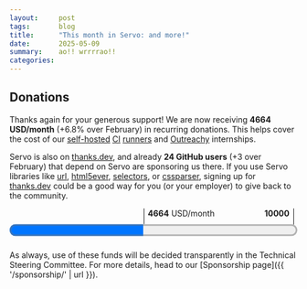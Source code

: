 ```yaml
---
layout:     post
tags:       blog
title:      "This month in Servo: and more!"
date:       2025-05-09
summary:    ao!! wrrrrao!!
categories:
---
```


<!--
- donations
    - 1954.40/month opencollective
    - 2710.00/month github
    - 24 donors thanks.dev
- ai policy
- wpt
    - dashboard now has subtests
    - `fromDate = "2025-03-10"`
    - `toDate = "2025-04-30"`
-->

<!--
wpt dashboard analysis
>>> top deltas (score, pp):
/content-security-policy/ (50.9pp to 53.5%)
/trusted-types/ (47.2pp to 47.2%)
/css/css-text/ (17.9pp to 65.3%)
/css/css-sizing/ (10.3pp to 62.8%)
/streams/ (8.2pp to 18.8%)
/css/cssom/ (6.6pp to 72.2%)
All WPT tests (5.6pp to 62.0%)
/shadow-dom/ (5.2pp to 52.1%)
/css/CSS2/box-display/ (4.4pp to 92.2%)
/css/css-align/ (4.0pp to 72.7%)
/css/ (3.1pp to 69.2%)
/css/css-grid/ (3.1pp to 44.3%)
/css/css-flexbox/ (2.0pp to 78.4%)
/css/css-position/ (1.0pp to 52.8%)
/css/CSS2/tables/ & /css/css-tables/ (0.2pp to 92.2%)
/css/CSS2/positioning/ (0.2pp to 94.5%)
/css/CSS2/ (0.1pp to 85.0%)
/css/CSS2/linebox/ (0.0pp to 96.9%)
/css/CSS2/abspos/ (0.0pp to 98.2%)
/css/CSS2/floats/ (0.0pp to 91.5%)
/css/CSS2/floats-clear/ (0.0pp to 93.9%)
/css/CSS2/margin-padding-clear/ (0.0pp to 99.0%)
/css/CSS2/normal-flow/ (0.0pp to 96.5%)
/gamepad/ (0.0pp to 70.8%)
/WebCryptoAPI/ (0.0pp to 39.2%)
/webxr/ (0.0pp to 55.8%)
>>> top deltas (subtests, pp):
/shadow-dom/ (70.0pp to 77.9%)
/trusted-types/ (57.8pp to 57.8%)
/content-security-policy/ (54.0pp to 54.8%)
/streams/ (31.9pp to 68.1%)
/css/css-text/ (20.4pp to 57.6%)
/css/CSS2/linebox/ (5.5pp to 84.8%)
All WPT tests (4.6pp to 87.4%)
/css/CSS2/box-display/ (4.4pp to 92.2%)
/css/css-sizing/ (3.5pp to 72.9%)
/css/cssom/ (3.3pp to 84.7%)
/css/css-flexbox/ (3.1pp to 62.7%)
/css/css-grid/ (2.7pp to 44.3%)
/css/ (2.6pp to 63.0%)
/css/css-align/ (2.2pp to 80.0%)
/css/CSS2/ (0.6pp to 86.6%)
/css/CSS2/tables/ & /css/css-tables/ (0.3pp to 87.2%)
/css/css-position/ (0.2pp to 62.9%)
/css/CSS2/positioning/ (0.2pp to 94.5%)
/css/CSS2/abspos/ (0.0pp to 96.6%)
/css/CSS2/floats/ (0.0pp to 87.8%)
/css/CSS2/floats-clear/ (0.0pp to 92.2%)
/css/CSS2/margin-padding-clear/ (0.0pp to 99.0%)
/css/CSS2/normal-flow/ (0.0pp to 96.2%)
/gamepad/ (0.0pp to 93.0%)
/WebCryptoAPI/ (0.0pp to 60.7%)
/webxr/ (0.0pp to 64.0%)
-->

## Donations

Thanks again for your generous support!
We are now receiving **4664 USD/month** (+6.8% over February) in recurring donations.
This helps cover the cost of our [self-hosted](https://ci0.servo.org) [CI](https://ci1.servo.org) [runners](https://ci2.servo.org) and [Outreachy](https://www.outreachy.org/) internships.

Servo is also on [thanks.dev](https://thanks.dev), and already **24 GitHub users** (+3 over February) that depend on Servo are sponsoring us there.
If you use Servo libraries like [url](https://crates.io/crates/url/reverse_dependencies), [html5ever](https://crates.io/crates/html5ever/reverse_dependencies), [selectors](https://crates.io/crates/selectors/reverse_dependencies), or [cssparser](https://crates.io/crates/cssparser/reverse_dependencies), signing up for [thanks.dev](https://thanks.dev) could be a good way for you (or your employer) to give back to the community.

<figure class="_fig" style="width: 100%; margin: 1em 0;"><div class="_flex" style="height: calc(1lh + 3em); flex-flow: column nowrap; text-align: left;">
    <div style="position: relative; text-align: right;">
        <div style="position: absolute; margin-left: calc(100% * 4664 / 10000); padding-left: 0.5em;"><strong>4664</strong> USD/month</div>
        <div style="position: absolute; margin-left: calc(100% * 4664 / 10000); height: calc(1lh + 1.5em); border-left: 1px solid;"></div>
        <div style="position: absolute; margin-left: calc(100% - 0.5em); height: calc(1lh + 1.5em); border-left: 1px solid;"></div>
        <div style="padding-right: 1em;"><strong>10000</strong><!-- USD/month --></div>
    </div>
    <progress value="4664" max="10000" style="transform: scale(3); transform-origin: top left; width: calc(100% / 3);"></progress>
</div></figure>

As always, use of these funds will be decided transparently in the Technical Steering Committee.
For more details, head to our [Sponsorship page]({{ '/sponsorship/' | url }}).

<style>
    ._correction {
        max-width: 33em;
        margin: 1em auto;
        border-bottom: 1px solid;
        padding-bottom: 1em;
    }
    ._note {
        margin: 1em 1em;
        border-left: 1px solid;
        padding-left: 1em;
        opacity: 0.75;
    }
</style>
